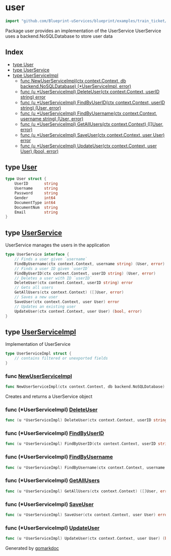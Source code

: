 <!-- Code generated by gomarkdoc. DO NOT EDIT -->

# user

```go
import "github.com/Blueprint-uServices/blueprint/examples/train_ticket/workflow/user"
```

Package user provides an implementation of the UserService UserService uses a backend.NoSQLDatabase to store user data

## Index

- [type User](<#User>)
- [type UserService](<#UserService>)
- [type UserServiceImpl](<#UserServiceImpl>)
  - [func NewUserServiceImpl\(ctx context.Context, db backend.NoSQLDatabase\) \(\*UserServiceImpl, error\)](<#NewUserServiceImpl>)
  - [func \(u \*UserServiceImpl\) DeleteUser\(ctx context.Context, userID string\) error](<#UserServiceImpl.DeleteUser>)
  - [func \(u \*UserServiceImpl\) FindByUserID\(ctx context.Context, userID string\) \(User, error\)](<#UserServiceImpl.FindByUserID>)
  - [func \(u \*UserServiceImpl\) FindByUsername\(ctx context.Context, username string\) \(User, error\)](<#UserServiceImpl.FindByUsername>)
  - [func \(u \*UserServiceImpl\) GetAllUsers\(ctx context.Context\) \(\[\]User, error\)](<#UserServiceImpl.GetAllUsers>)
  - [func \(u \*UserServiceImpl\) SaveUser\(ctx context.Context, user User\) error](<#UserServiceImpl.SaveUser>)
  - [func \(u \*UserServiceImpl\) UpdateUser\(ctx context.Context, user User\) \(bool, error\)](<#UserServiceImpl.UpdateUser>)


<a name="User"></a>
## type [User](<https://gitlab.mpi-sws.org/cld/blueprint2/blueprint/blob/main/examples/train_ticket/workflow/user/data.go#L3-L11>)



```go
type User struct {
    UserID       string
    Username     string
    Password     string
    Gender       int64
    DocumentType int64
    DocumentNum  string
    Email        string
}
```

<a name="UserService"></a>
## type [UserService](<https://gitlab.mpi-sws.org/cld/blueprint2/blueprint/blob/main/examples/train_ticket/workflow/user/userService.go#L14-L27>)

UserService manages the users in the application

```go
type UserService interface {
    // Finds a user given `username`
    FindByUsername(ctx context.Context, username string) (User, error)
    // Finds a user ID given `userID`
    FindByUserID(ctx context.Context, userID string) (User, error)
    // Deletes a user with ID `userID`
    DeleteUser(ctx context.Context, userID string) error
    // Gets all users
    GetAllUsers(ctx context.Context) ([]User, error)
    // Saves a new user
    SaveUser(ctx context.Context, user User) error
    // Updates an existing user
    UpdateUser(ctx context.Context, user User) (bool, error)
}
```

<a name="UserServiceImpl"></a>
## type [UserServiceImpl](<https://gitlab.mpi-sws.org/cld/blueprint2/blueprint/blob/main/examples/train_ticket/workflow/user/userService.go#L30-L32>)

Implementation of UserService

```go
type UserServiceImpl struct {
    // contains filtered or unexported fields
}
```

<a name="NewUserServiceImpl"></a>
### func [NewUserServiceImpl](<https://gitlab.mpi-sws.org/cld/blueprint2/blueprint/blob/main/examples/train_ticket/workflow/user/userService.go#L35>)

```go
func NewUserServiceImpl(ctx context.Context, db backend.NoSQLDatabase) (*UserServiceImpl, error)
```

Creates and returns a UserService object

<a name="UserServiceImpl.DeleteUser"></a>
### func \(\*UserServiceImpl\) [DeleteUser](<https://gitlab.mpi-sws.org/cld/blueprint2/blueprint/blob/main/examples/train_ticket/workflow/user/userService.go#L81>)

```go
func (u *UserServiceImpl) DeleteUser(ctx context.Context, userID string) error
```



<a name="UserServiceImpl.FindByUserID"></a>
### func \(\*UserServiceImpl\) [FindByUserID](<https://gitlab.mpi-sws.org/cld/blueprint2/blueprint/blob/main/examples/train_ticket/workflow/user/userService.go#L39>)

```go
func (u *UserServiceImpl) FindByUserID(ctx context.Context, userID string) (User, error)
```



<a name="UserServiceImpl.FindByUsername"></a>
### func \(\*UserServiceImpl\) [FindByUsername](<https://gitlab.mpi-sws.org/cld/blueprint2/blueprint/blob/main/examples/train_ticket/workflow/user/userService.go#L60>)

```go
func (u *UserServiceImpl) FindByUsername(ctx context.Context, username string) (User, error)
```



<a name="UserServiceImpl.GetAllUsers"></a>
### func \(\*UserServiceImpl\) [GetAllUsers](<https://gitlab.mpi-sws.org/cld/blueprint2/blueprint/blob/main/examples/train_ticket/workflow/user/userService.go#L94>)

```go
func (u *UserServiceImpl) GetAllUsers(ctx context.Context) ([]User, error)
```



<a name="UserServiceImpl.SaveUser"></a>
### func \(\*UserServiceImpl\) [SaveUser](<https://gitlab.mpi-sws.org/cld/blueprint2/blueprint/blob/main/examples/train_ticket/workflow/user/userService.go#L111>)

```go
func (u *UserServiceImpl) SaveUser(ctx context.Context, user User) error
```



<a name="UserServiceImpl.UpdateUser"></a>
### func \(\*UserServiceImpl\) [UpdateUser](<https://gitlab.mpi-sws.org/cld/blueprint2/blueprint/blob/main/examples/train_ticket/workflow/user/userService.go#L119>)

```go
func (u *UserServiceImpl) UpdateUser(ctx context.Context, user User) (bool, error)
```



Generated by [gomarkdoc](<https://github.com/princjef/gomarkdoc>)
